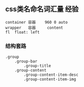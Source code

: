 ## css类名命名词汇量   经验

    container 容器    960 0 auto
    wrapper   容器     content
    fl  float: left


### 结构套路
    .group
        .group-bar
            .group-title
        .group-content
            .group-content-item-desc
            .group-content-item-img
